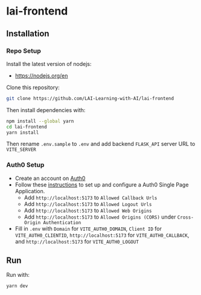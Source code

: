 # lai-frontend

## Installation
### Repo Setup
Install the latest version of nodejs:  
- https://nodejs.org/en

Clone this repository:
```sh
git clone https://github.com/LAI-Learning-with-AI/lai-frontend
```
Then install dependencies with:
```sh
npm install --global yarn
cd lai-frontend
yarn install
```
Then rename ```.env.sample``` to ```.env``` and add backend ```FLASK_API``` server URL to ```VITE_SERVER```

### Auth0 Setup 
- Create an account on [Auth0](https://auth0.com/signup)
- Follow these [instructions](https://auth0.com/docs/quickstart/spa/react/01-login#configure-auth0) to set up and configure a Auth0 Single Page Application.
  - Add ```http://localhost:5173``` to ```Allowed Callback Urls```
  - Add ```http://localhost:5173``` to ```Allowed Logout Urls```
  - Add ```http://localhost:5173``` to ```Allowed Web Origins```
  - Add ```http://localhost:5173``` to ```Allowed Origins (CORS)``` under ```Cross-Origin Authentication```
- Fill in ```.env``` with ```Domain``` for ```VITE_AUTH0_DOMAIN```, ```Client ID``` for ```VITE_AUTH0_CLIENTID```, ```http://localhost:5173``` for ```VITE_AUTH0_CALLBACK```, and ```http://localhost:5173``` for ```VITE_AUTH0_LOGOUT```


## Run
Run with:
```sh
yarn dev
```
